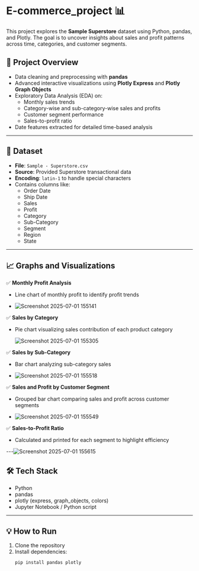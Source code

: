 # E-commerce_project 📊

This project explores the **Sample Superstore** dataset using Python, pandas, and Plotly. The goal is to uncover insights about sales and profit patterns across time, categories, and customer segments.

## 🚀 Project Overview

- Data cleaning and preprocessing with **pandas**
- Advanced interactive visualizations using **Plotly Express** and **Plotly Graph Objects**
- Exploratory Data Analysis (EDA) on:
  - Monthly sales trends
  - Category-wise and sub-category-wise sales and profits
  - Customer segment performance
  - Sales-to-profit ratio
- Date features extracted for detailed time-based analysis

---

## 📂 Dataset

- **File**: `Sample - Superstore.csv`  
- **Source**: Provided Superstore transactional data  
- **Encoding**: `latin-1` to handle special characters  
- Contains columns like:
  - Order Date
  - Ship Date
  - Sales
  - Profit
  - Category
  - Sub-Category
  - Segment
  - Region
  - State

---

## 📈 Graphs and Visualizations

✅ **Monthly Profit Analysis**  
- Line chart of monthly profit to identify profit trends

- ![Screenshot 2025-07-01 155141](https://github.com/user-attachments/assets/f11d94e4-b11b-4d84-9186-83d151c3acb7)


✅ **Sales by Category**  
- Pie chart visualizing sales contribution of each product category

  ![Screenshot 2025-07-01 155305](https://github.com/user-attachments/assets/be6dafd5-41b1-4ad9-8fd5-fcb5af107be5)


✅ **Sales by Sub-Category**  
- Bar chart analyzing sub-category sales

- ![Screenshot 2025-07-01 155518](https://github.com/user-attachments/assets/07394e3c-f62c-4347-a763-d5ecc097cd41)


✅ **Sales and Profit by Customer Segment**  
- Grouped bar chart comparing sales and profit across customer segments

- ![Screenshot 2025-07-01 155549](https://github.com/user-attachments/assets/1aebdca8-3abe-4c6d-b9c1-1690b6c0a290)


✅ **Sales-to-Profit Ratio**  
- Calculated and printed for each segment to highlight efficiency

---![Screenshot 2025-07-01 155615](https://github.com/user-attachments/assets/d5aa6060-66e0-44fb-97c5-c863d5311322)


## 🛠️ Tech Stack

- Python
- pandas
- plotly (express, graph_objects, colors)
- Jupyter Notebook / Python script

---

## 💡 How to Run

1. Clone the repository
2. Install dependencies:  
   ```bash
   pip install pandas plotly
